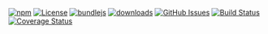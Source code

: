 [![npm](https://img.shields.io/npm/v/resume-renderer.svg)](https://www.npmjs.com/package/resume-renderer)
[![License](https://img.shields.io/badge/License-BSD%203--Clause-blue.svg)](https://opensource.org/licenses/BSD-3-Clause)
[![bundlejs](https://deno.bundlejs.com/?q=resume-renderer\&badge=detailed)](https://bundlejs.com/?q=resume-renderer)
[![downloads](http://img.shields.io/npm/dm/resume-renderer.svg?style=flat-square)](https://npmjs.org/package/resume-renderer)
[![GitHub Issues](https://img.shields.io/github/issues/arlac77/resume-renderer.svg?style=flat-square)](https://github.com/arlac77/resume-renderer/issues)
[![Build Status](https://img.shields.io/endpoint.svg?url=https%3A%2F%2Factions-badge.atrox.dev%2Farlac77%2Fresume-renderer%2Fbadge\&style=flat)](https://actions-badge.atrox.dev/arlac77/resume-renderer/goto)
[![Coverage Status](https://coveralls.io/repos/arlac77/resume-renderer/badge.svg)](https://coveralls.io/github/arlac77/resume-renderer)

